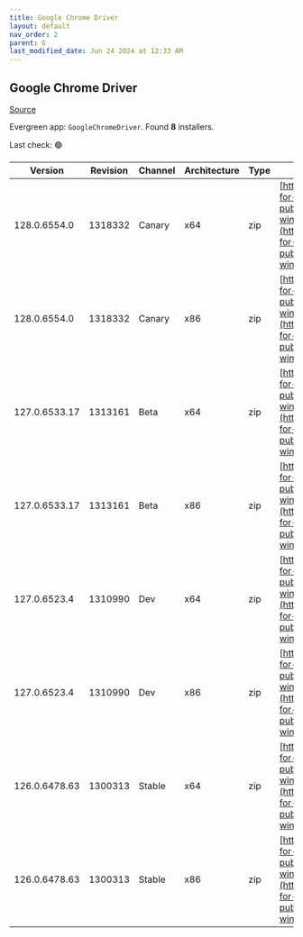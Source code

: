 ```yaml
---
title: Google Chrome Driver
layout: default
nav_order: 2
parent: G
last_modified_date: Jun 24 2024 at 12:33 AM
---
```


## Google Chrome Driver

[Source](https://googlechromelabs.github.io/chrome-for-testing/)

Evergreen app: `GoogleChromeDriver`. Found **8** installers.

Last check: 🟢

| Version       | Revision | Channel | Architecture | Type | URI                                                                                                                                                                                                        |
| ------------- | -------- | ------- | ------------ | ---- | ---------------------------------------------------------------------------------------------------------------------------------------------------------------------------------------------------------- |
| 128.0.6554.0  | 1318332  | Canary  | x64          | zip  | [https://storage.googleapis.com/chrome-for-testing-public/128.0.6554.0/win64/chromedriver-win64.zip](https://storage.googleapis.com/chrome-for-testing-public/128.0.6554.0/win64/chromedriver-win64.zip)   |
| 128.0.6554.0  | 1318332  | Canary  | x86          | zip  | [https://storage.googleapis.com/chrome-for-testing-public/128.0.6554.0/win32/chromedriver-win32.zip](https://storage.googleapis.com/chrome-for-testing-public/128.0.6554.0/win32/chromedriver-win32.zip)   |
| 127.0.6533.17 | 1313161  | Beta    | x64          | zip  | [https://storage.googleapis.com/chrome-for-testing-public/127.0.6533.17/win64/chromedriver-win64.zip](https://storage.googleapis.com/chrome-for-testing-public/127.0.6533.17/win64/chromedriver-win64.zip) |
| 127.0.6533.17 | 1313161  | Beta    | x86          | zip  | [https://storage.googleapis.com/chrome-for-testing-public/127.0.6533.17/win32/chromedriver-win32.zip](https://storage.googleapis.com/chrome-for-testing-public/127.0.6533.17/win32/chromedriver-win32.zip) |
| 127.0.6523.4  | 1310990  | Dev     | x64          | zip  | [https://storage.googleapis.com/chrome-for-testing-public/127.0.6523.4/win64/chromedriver-win64.zip](https://storage.googleapis.com/chrome-for-testing-public/127.0.6523.4/win64/chromedriver-win64.zip)   |
| 127.0.6523.4  | 1310990  | Dev     | x86          | zip  | [https://storage.googleapis.com/chrome-for-testing-public/127.0.6523.4/win32/chromedriver-win32.zip](https://storage.googleapis.com/chrome-for-testing-public/127.0.6523.4/win32/chromedriver-win32.zip)   |
| 126.0.6478.63 | 1300313  | Stable  | x64          | zip  | [https://storage.googleapis.com/chrome-for-testing-public/126.0.6478.63/win64/chromedriver-win64.zip](https://storage.googleapis.com/chrome-for-testing-public/126.0.6478.63/win64/chromedriver-win64.zip) |
| 126.0.6478.63 | 1300313  | Stable  | x86          | zip  | [https://storage.googleapis.com/chrome-for-testing-public/126.0.6478.63/win32/chromedriver-win32.zip](https://storage.googleapis.com/chrome-for-testing-public/126.0.6478.63/win32/chromedriver-win32.zip) |

